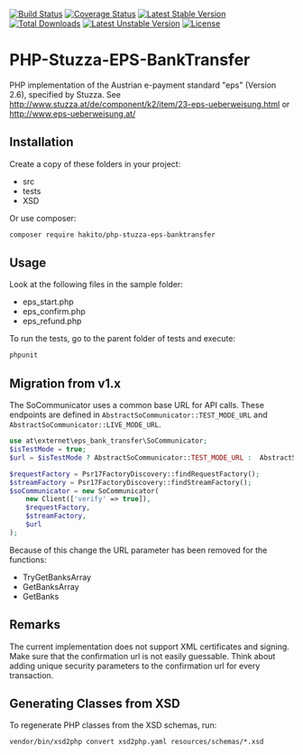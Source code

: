 [![Build Status](https://app.travis-ci.com/hakito/PHP-Stuzza-EPS-BankTransfer.svg?branch=master)](https://app.travis-ci.com/hakito/PHP-Stuzza-EPS-BankTransfer) [![Coverage Status](https://coveralls.io/repos/hakito/PHP-Stuzza-EPS-BankTransfer/badge.png)](https://coveralls.io/r/hakito/PHP-Stuzza-EPS-BankTransfer)
[![Latest Stable Version](https://poser.pugx.org/hakito/php-stuzza-eps-banktransfer/v/stable.svg)](https://packagist.org/packages/hakito/php-stuzza-eps-banktransfer) [![Total Downloads](https://poser.pugx.org/hakito/php-stuzza-eps-banktransfer/downloads.svg)](https://packagist.org/packages/hakito/php-stuzza-eps-banktransfer) [![Latest Unstable Version](https://poser.pugx.org/hakito/php-stuzza-eps-banktransfer/v/unstable.svg)](https://packagist.org/packages/hakito/php-stuzza-eps-banktransfer) [![License](https://poser.pugx.org/hakito/php-stuzza-eps-banktransfer/license.svg)](https://packagist.org/packages/hakito/php-stuzza-eps-banktransfer)

# PHP-Stuzza-EPS-BankTransfer

PHP implementation of the Austrian e-payment standard "eps" (Version 2.6), specified by Stuzza. See http://www.stuzza.at/de/component/k2/item/23-eps-ueberweisung.html or http://www.eps-ueberweisung.at/

## Installation

Create a copy of these folders in your project:

* src
* tests
* XSD

Or use composer:

```sh
composer require hakito/php-stuzza-eps-banktransfer
```

## Usage

Look at the following files in the sample folder:

* eps_start.php
* eps_confirm.php
* eps_refund.php

To run the tests, go to the parent folder of tests and execute:

```sh
phpunit
```

## Migration from v1.x

The SoCommunicator uses a common base URL for API calls. These endpoints are defined in
`AbstractSoCommunicator::TEST_MODE_URL` and `AbstractSoCommunicator::LIVE_MODE_URL`.

```php
use at\externet\eps_bank_transfer\SoCommunicator;
$isTestMode = true;
$url = $isTestMode ? AbstractSoCommunicator::TEST_MODE_URL :  AbstractSoCommunicator::LIVE_MODE_URL;

$requestFactory = Psr17FactoryDiscovery::findRequestFactory();
$streamFactory = Psr17FactoryDiscovery::findStreamFactory();
$soCommunicator = new SoCommunicator(
    new Client(['verify' => true]),
    $requestFactory,
    $streamFactory,
    $url
);

```

Because of this change the URL parameter has been removed for the functions:

* TryGetBanksArray
* GetBanksArray
* GetBanks

## Remarks

The current implementation does not support XML certificates and signing. Make sure that the
confirmation url is not easily guessable. Think about adding unique security parameters to the
confirmation url for every transaction.

## Generating Classes from XSD

To regenerate PHP classes from the XSD schemas, run:

```
vendor/bin/xsd2php convert xsd2php.yaml resources/schemas/*.xsd
```

